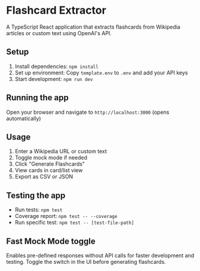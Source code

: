# Flashcard Extractor

A TypeScript React application that extracts flashcards from Wikipedia articles or custom text using OpenAI's API.

## Setup

1. Install dependencies: `npm install`
2. Set up environment: Copy `template.env` to `.env` and add your API keys
3. Start development: `npm run dev`

## Running the app

Open your browser and navigate to `http://localhost:3000` (opens automatically)

## Usage

1. Enter a Wikipedia URL or custom text
2. Toggle mock mode if needed
3. Click "Generate Flashcards"
4. View cards in card/list view
5. Export as CSV or JSON

## Testing the app

- Run tests: `npm test`
- Coverage report: `npm test -- --coverage`
- Run specific test: `npm test -- [test-file-path]`

## Fast Mock Mode toggle

Enables pre-defined responses without API calls for faster development and testing. Toggle the switch in the UI before generating flashcards.
